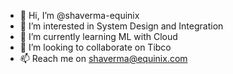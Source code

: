 - 👋 Hi, I’m @shaverma-equinix
- 👀 I’m interested in System Design and Integration
- 🌱 I’m currently learning ML with Cloud
- 💞️ I’m looking to collaborate on Tibco
- 📫 Reach me on shaverma@equinix.com

<!---
shaverma-equinix/shaverma-equinix is a ✨ special ✨ repository because its `README.md` (this file) appears on your GitHub profile.
You can click the Preview link to take a look at your changes.
--->
